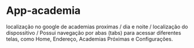 # App-academia
localização no google de academias proximas / dia e noite / localização do dispossitivo / Possui navegação por abas (tabs) para acessar diferentes telas, como Home, Endereço, Academias Próximas e Configurações.
